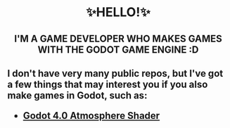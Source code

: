 <h1 align="center">✨HELLO!✨</h1>
<h2 align="center">I'M A GAME DEVELOPER WHO MAKES GAMES WITH THE GODOT GAME ENGINE :D<h2>
<p>I don't have very many public repos, but I've got a few things that may interest you if you also make games in Godot, such as:</p>

  * <a href="https://github.com/sandmuel/Godot-4.0-multi-light-atmosphere-shader">Godot 4.0 Atmosphere Shader</a>
